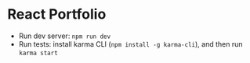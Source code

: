 # React Portfolio

- Run dev server: `npm run dev`
- Run tests: install karma CLI (`npm install -g karma-cli`), and then run `karma start`
